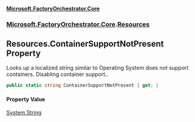 #### [Microsoft.FactoryOrchestrator.Core](./Microsoft-FactoryOrchestrator-Core.md 'Microsoft.FactoryOrchestrator.Core')
### [Microsoft.FactoryOrchestrator.Core](./Microsoft-FactoryOrchestrator-Core.md 'Microsoft.FactoryOrchestrator.Core').[Resources](./Microsoft-FactoryOrchestrator-Core-Resources.md 'Microsoft.FactoryOrchestrator.Core.Resources')
## Resources.ContainerSupportNotPresent Property
Looks up a localized string similar to Operating System does not support containers. Disabling container support..  
```csharp
public static string ContainerSupportNotPresent { get; }
```
#### Property Value
[System.String](https://docs.microsoft.com/en-us/dotnet/api/System.String 'System.String')  
